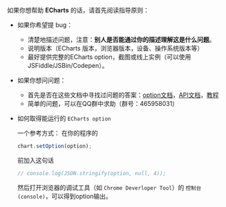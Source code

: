 如果你想帮助 **ECharts** 的话，请首先阅读指导原则：

- 如果你希望提 bug：

  - 清楚地描述问题，注意：**别人是否能通过你的描述理解这是什么问题**。
  - 说明版本（ECharts 版本，浏览器版本，设备、操作系统版本等）
  - 最好提供完整的ECharts option，截图或线上实例（可以使用JSFiddle/JSBin/Codepen）。

- 如果你想问问题：

  - 首先是否在这些文档中寻找过问题的答案：[option文档](http://echarts.baidu.com/option.html)，[API文档](http://echarts.baidu.com/api.html)，[教程](http://echarts.baidu.com/tutorial.html)
  - 简单的问题，可以在QQ群中求助（群号：465958031）

- 如何取得能运行的 `ECharts option` 

  一个参考方式：
  在你的程序的 
  ```javascript 
  chart.setOption(option); 
  ``` 
  前加入这句话 
  ```javascript 
  // console.log(JSON.stringify(option, null, 4));
  ```
  
  然后打开浏览器的调试工具（如 `Chrome Deverloper Tool`）的 `控制台(console)`，可以得到option输出。

